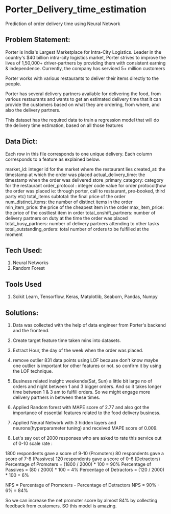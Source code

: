# Porter_Delivery_time_estimation
Prediction of order delivery time using Neural Network

## Problem Statement:
Porter is India's Largest Marketplace for Intra-City Logistics. Leader in the country's $40 billion intra-city logistics market, Porter strives to improve the lives of 1,50,000+ driver-partners by providing them with consistent earning & independence. Currently, the company has serviced 5+ million customers

Porter works with various restaurants to deliver their items directly to the people.

Porter has several delivery partners available for delivering the food, from various restaurants and wants to get an estimated delivery time that it can provide the customers based on what they are ordering, from where, and also the delivery partners.

This dataset has the required data to train a regression model that will do the delivery time estimation, based on all those features

## Data Dict:
Each row in this file corresponds to one unique delivery. Each column corresponds to a feature as explained below.

market_id: integer id for the market where the restaurant lies
created_at: the timestamp at which the order was placed
actual_delivery_time: the timestamp when the order was delivered
store_primary_category: category for the restaurant
order_protocol : integer code value for order protocol(how the order was placed ie: through porter, call to restaurant, pre-booked, third party etc)
total_items subtotal: the final price of the order
num_distinct_items: the number of distinct items in the order
min_item_price: the price of the cheapest item in the order
max_item_price: the price of the costliest item in order
total_onshift_partners: number of delivery partners on duty at the time the order was placed
total_busy_partners: number of delivery partners attending to other tasks
total_outstanding_orders: total number of orders to be fulfilled at the moment

## Tech Used:
1. Neural Networks
2. Random Forest

## Tools Used
1. Scikit Learn, Tensorflow, Keras, Matplotlib, Seaborn, Pandas, Numpy

## Solutions:

1. Data was collected with the help of data engineer from Porter's backend and the frontend.
2. Create target feature time taken mins into datasets.
3. Extract Hour, the day of the week when the order was placed.
4. remove outlier 831 data points using LOF because don't know maybe one outlier is important for other features or not. so confirm it by using the LOF technique.
5. Business related insight:
  weekends(Sat, Sun) a little bit large no of orders and night between 1 and 3 bigger orders. And so it takes longer time between 1 & 3 am to fulfill orders. So we 
  might engage more delivery partners in between these times.
6. Applied Random forest with MAPE score of 2.77 and also got the importance of essential features related to the food delivery business.
7. Applied Neural Network with 3 hidden layers and neurons(hyperparameter tuning) and received MAPE score of 0.009.

8. Let's say out of 2000 responses who are asked to rate this service out of 0-10 scale rate :

1800 respondents gave a score of 9-10 (Promoters)
80 respondents gave a score of 7-8 (Passives)
120 respondents gave a score of 0-6 (Detractors)
Percentage of Promoters = (1800 / 2000) * 100 = 90%
Percentage of Passives = (80 / 2000) * 100 = 4%
Percentage of Detractors = (120 / 2000) * 100 = 6%

NPS = Percentage of Promoters - Percentage of Detractors
NPS = 90% - 6% = 84%

So we can increase the net promoter score by almost 84% by collecting feedback from customers. SO this model is amazing.





